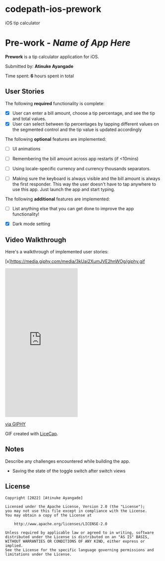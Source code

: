 # codepath-ios-prework
iOS tip calculator
# Pre-work - *Name of App Here*

**Prework** is a tip calculator application for iOS.

Submitted by: **Atinuke Ayangade**

Time spent: **6** hours spent in total

## User Stories

The following **required** functionality is complete:

* [x] User can enter a bill amount, choose a tip percentage, and see the tip and total values.
* [x] User can select between tip percentages by tapping different values on the segmented control and the tip value is updated accordingly

The following **optional** features are implemented:

* [ ] UI animations
* [ ] Remembering the bill amount across app restarts (if <10mins)
* [ ] Using locale-specific currency and currency thousands separators.
* [ ] Making sure the keyboard is always visible and the bill amount is always the first responder. This way the user doesn't have to tap anywhere to use this app. Just launch the app and start typing.


The following **additional** features are implemented:

- [ ] List anything else that you can get done to improve the app functionality!
* [x] Dark mode setting

## Video Walkthrough

Here's a walkthrough of implemented user stories:

[x]https://media.giphy.com/media/3kUai2XumJVE2hnWOg/giphy.gif

<iframe src="https://giphy.com/embed/3kUai2XumJVE2hnWOg" width="234" height="480" frameBorder="0" class="giphy-embed" allowFullScreen></iframe><p><a href="https://giphy.com/gifs/3kUai2XumJVE2hnWOg">via GIPHY</a></p>



GIF created with [LiceCap](http://www.cockos.com/licecap/).

## Notes

Describe any challenges encountered while building the app.
- Saving the state of the toggle switch after switch views

## License

    Copyright [2022] [Atinuke Ayangade]

    Licensed under the Apache License, Version 2.0 (the "License");
    you may not use this file except in compliance with the License.
    You may obtain a copy of the License at

        http://www.apache.org/licenses/LICENSE-2.0

    Unless required by applicable law or agreed to in writing, software
    distributed under the License is distributed on an "AS IS" BASIS,
    WITHOUT WARRANTIES OR CONDITIONS OF ANY KIND, either express or implied.
    See the License for the specific language governing permissions and
    limitations under the License.



